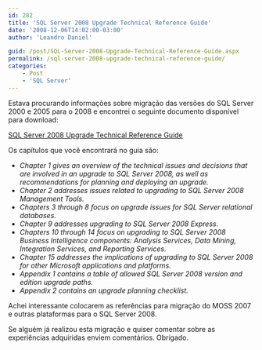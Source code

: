 ```yaml
---
id: 282
title: 'SQL Server 2008 Upgrade Technical Reference Guide'
date: '2008-12-06T14:02:00-03:00'
author: 'Leandro Daniel'

guid: /post/SQL-Server-2008-Upgrade-Technical-Reference-Guide.aspx
permalink: /sql-server-2008-upgrade-technical-reference-guide/
categories:
    - Post
    - 'SQL Server'
---
```


Estava procurando informações sobre migração das versões do SQL Server 2000 e 2005 para o 2008 e encontrei o seguinte documento disponível para download:

[SQL Server 2008 Upgrade Technical Reference Guide](http://www.microsoft.com/downloads/details.aspx?FamilyID=66d3e6f5-6902-4fdd-af75-9975aea5bea7&displaylang=en)

Os capítulos que você encontrará no guia são:

- *Chapter 1 gives an overview of the technical issues and decisions that are involved in an upgrade to SQL Server 2008, as well as recommendations for planning and deploying an upgrade.*
- *Chapter 2 addresses issues related to upgrading to SQL Server 2008 Management Tools.*
- *Chapters 3 through 8 focus on upgrade issues for SQL Server relational databases.*
- *Chapter 9 addresses upgrading to SQL Server 2008 Express.*
- *Chapters 10 through 14 focus on upgrading to SQL Server 2008 Business Intelligence components: Analysis Services, Data Mining, Integration Services, and Reporting Services.*
- *Chapter 15 addresses the implications of upgrading to SQL Server 2008 for other Microsoft applications and platforms.*
- *Appendix 1 contains a table of allowed SQL Server 2008 version and edition upgrade paths.*
- *Appendix 2 contains an upgrade planning checklist.*

Achei interessante colocarem as referências para migração do MOSS 2007 e outras plataformas para o SQL Server 2008.

Se alguém já realizou esta migração e quiser comentar sobre as experiências adquiridas enviem comentários. Obrigado.